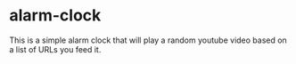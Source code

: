 # alarm-clock
This is a simple alarm clock that will play a random youtube video based on a list of URLs you feed it. 
